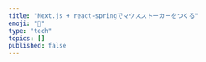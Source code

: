 ```yaml
---
title: "Next.js + react-springでマウスストーカーをつくる"
emoji: "🐷"
type: "tech"
topics: []
published: false
---
```


